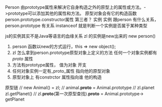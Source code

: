 Person 由prototype属性来解决它自身构造之外的原型上的属性或方法。->prototype可以添加其他的属性和方法。
原型对象会有它的构造函数 person.prototype.constructor属性
第三者？ 实例 
实例 跟person 有什么关系，person.prototype 有关系
 instanceof 就是判断一个实例是否属于某种类型

 js的实例其实不是Java等语言的血缘关系
 zl 的实例是new出来的 new person() 

 1. person 函数以new的方式运行，this => new object();
 2. zl 怎么拿到person.prototype原型对象上定义的方法 
 任何一个对象实例都有 _proto_ 属性
 3. 方法有prototype属性， 值为对象 开支 
 4. 任何对象实例一定有_proto_属性 指向他的原型对象
 5. 原型对象上 有constrctor 属性指向谁 他的构造


 原型链
 // new Animal() = zl;
  // animal.__proto__ = Animal.prototype
  // zl.planet zl.getPlanet()
  // zl.__proto__(第一次原型查找).__proto__ = Animal.prototype-> getPlanet

